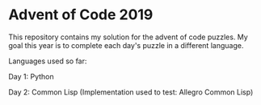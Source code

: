 # Advent of Code 2019

This repository contains my solution for the advent of code puzzles.
My goal this year is to complete each day's puzzle in a different language.

Languages used so far:

Day 1: Python

Day 2: Common Lisp (Implementation used to test: Allegro Common Lisp)